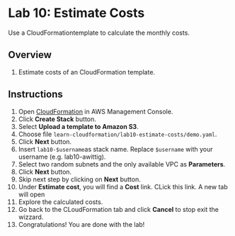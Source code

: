 # Lab 10: Estimate Costs

Use a CloudFormationtemplate to calculate the monthly costs.

## Overview
1. Estimate costs of an CloudFormation template.

## Instructions
1. Open [CloudFormation](https://console.aws.amazon.com/cloudformation) in AWS Management Console.
1. Click **Create Stack** button.
1. Select **Upload a template to Amazon S3**.
1. Choose file `learn-cloudformation/lab10-estimate-costs/demo.yaml`.
1. Click **Next** button.
1. Insert `lab10-$username`as stack name. Replace `$username` with your username (e.g. lab10-awittig).
1. Select two random subnets and the only available VPC as **Parameters**.
1. Click **Next** button.
1. Skip next step by clicking on **Next** button.
1. Under **Estimate cost**, you will find a **Cost** link. CLick this link. A new tab will open
1. Explore the calculated costs.
1. Go back to the CLoudFormation tab and click **Cancel** to stop exit the wizzard.
1. Congratulations! You are done with the lab!
